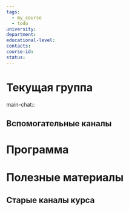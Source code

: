 ```yaml
---
tags:
  - my_course
  - todo
university:
department:
educational-level:
contacts:
course-id:
status:
---
```

# Текущая группа

main-chat:: 

## Вспомогательные каналы
# Программа
# Полезные материалы
## Старые каналы курса